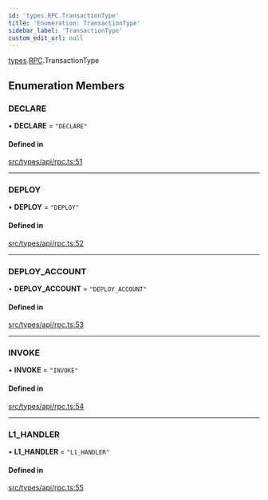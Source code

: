 ```yaml
---
id: 'types.RPC.TransactionType'
title: 'Enumeration: TransactionType'
sidebar_label: 'TransactionType'
custom_edit_url: null
---
```


[types](../namespaces/types.md).[RPC](../namespaces/types.RPC.md).TransactionType

## Enumeration Members

### DECLARE

• **DECLARE** = `"DECLARE"`

#### Defined in

[src/types/api/rpc.ts:51](https://github.com/starknet-io/starknet.js/blob/v5.14.1/src/types/api/rpc.ts#L51)

---

### DEPLOY

• **DEPLOY** = `"DEPLOY"`

#### Defined in

[src/types/api/rpc.ts:52](https://github.com/starknet-io/starknet.js/blob/v5.14.1/src/types/api/rpc.ts#L52)

---

### DEPLOY_ACCOUNT

• **DEPLOY_ACCOUNT** = `"DEPLOY_ACCOUNT"`

#### Defined in

[src/types/api/rpc.ts:53](https://github.com/starknet-io/starknet.js/blob/v5.14.1/src/types/api/rpc.ts#L53)

---

### INVOKE

• **INVOKE** = `"INVOKE"`

#### Defined in

[src/types/api/rpc.ts:54](https://github.com/starknet-io/starknet.js/blob/v5.14.1/src/types/api/rpc.ts#L54)

---

### L1_HANDLER

• **L1_HANDLER** = `"L1_HANDLER"`

#### Defined in

[src/types/api/rpc.ts:55](https://github.com/starknet-io/starknet.js/blob/v5.14.1/src/types/api/rpc.ts#L55)
